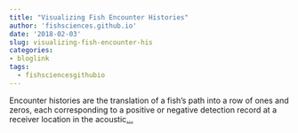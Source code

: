 ```yaml
---
title: "Visualizing Fish Encounter Histories"
author: 'fishsciences.github.io'
date: '2018-02-03'
slug: visualizing-fish-encounter-his
categories:
- bloglink
tags:
  - fishsciencesgithubio
---
```


Encounter histories are the translation of a fish’s path into a row of ones and zeros, each corresponding to a positive or negative detection record at a receiver location in the acoustic[... <i class="fas fa-external-link-alt"></i>](https://fishsciences.github.io/post/visualizing-fish-encounter-histories/)

